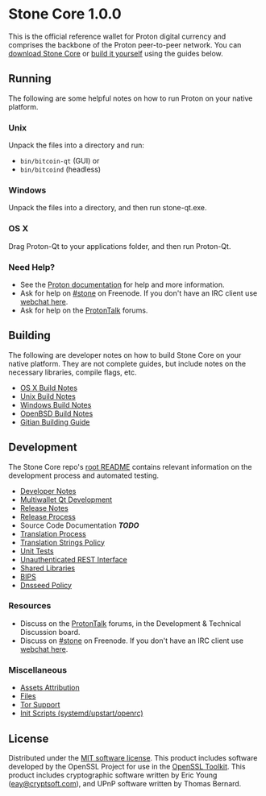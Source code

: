 Stone Core 1.0.0
=====================

This is the official reference wallet for Proton digital currency and comprises the backbone of the Proton peer-to-peer network. You can [download Stone Core](https://stone.io) or [build it yourself](#building) using the guides below.

Running
---------------------
The following are some helpful notes on how to run Proton on your native platform.

### Unix

Unpack the files into a directory and run:

- `bin/bitcoin-qt` (GUI) or
- `bin/bitcoind` (headless)

### Windows

Unpack the files into a directory, and then run stone-qt.exe.

### OS X

Drag Proton-Qt to your applications folder, and then run Proton-Qt.

### Need Help?

* See the [Proton documentation](https://stone.atlassian.net/wiki/display/DOC)
for help and more information.
* Ask for help on [#stone](http://webchat.freenode.net?channels=stone) on Freenode. If you don't have an IRC client use [webchat here](http://webchat.freenode.net?channels=stone).
* Ask for help on the [ProtonTalk](https://stonetalk.org/) forums.

Building
---------------------
The following are developer notes on how to build Stone Core on your native platform. They are not complete guides, but include notes on the necessary libraries, compile flags, etc.

- [OS X Build Notes](build-osx.md)
- [Unix Build Notes](build-unix.md)
- [Windows Build Notes](build-windows.md)
- [OpenBSD Build Notes](build-openbsd.md)
- [Gitian Building Guide](gitian-building.md)

Development
---------------------
The Stone Core repo's [root README](/README.md) contains relevant information on the development process and automated testing.

- [Developer Notes](developer-notes.md)
- [Multiwallet Qt Development](multiwallet-qt.md)
- [Release Notes](release-notes.md)
- [Release Process](release-process.md)
- Source Code Documentation ***TODO***
- [Translation Process](translation_process.md)
- [Translation Strings Policy](translation_strings_policy.md)
- [Unit Tests](unit-tests.md)
- [Unauthenticated REST Interface](REST-interface.md)
- [Shared Libraries](shared-libraries.md)
- [BIPS](bips.md)
- [Dnsseed Policy](dnsseed-policy.md)

### Resources
* Discuss on the [ProtonTalk](https://stonetalk.org/) forums, in the Development & Technical Discussion board.
* Discuss on [#stone](http://webchat.freenode.net/?channels=stone) on Freenode. If you don't have an IRC client use [webchat here](http://webchat.freenode.net/?channels=stone).

### Miscellaneous
- [Assets Attribution](assets-attribution.md)
- [Files](files.md)
- [Tor Support](tor.md)
- [Init Scripts (systemd/upstart/openrc)](init.md)

License
---------------------
Distributed under the [MIT software license](http://www.opensource.org/licenses/mit-license.php).
This product includes software developed by the OpenSSL Project for use in the [OpenSSL Toolkit](https://www.openssl.org/). This product includes
cryptographic software written by Eric Young ([eay@cryptsoft.com](mailto:eay@cryptsoft.com)), and UPnP software written by Thomas Bernard.
